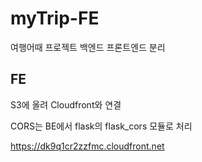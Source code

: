 # myTrip-FE
여행어때 프로젝트 백엔드 프론트엔드 분리

## FE
S3에 올려 Cloudfront와 연결

CORS는 BE에서 flask의 flask_cors 모듈로 처리

https://dk9q1cr2zzfmc.cloudfront.net